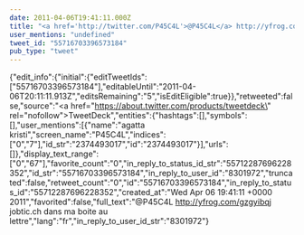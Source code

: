 ```yaml
---
date: 2011-04-06T19:41:11.000Z
title: "<a href='http://twitter.com/P45C4L'>@P45C4L</a> http://yfrog.com/gzgyibqj jobtic.ch dans ma boite au lettre″"
user_mentions: "undefined"
tweet_id: "55716703396573184"
pub_type: "tweet"
---
```

{"edit_info":{"initial":{"editTweetIds":["55716703396573184"],"editableUntil":"2011-04-06T20:11:11.913Z","editsRemaining":"5","isEditEligible":true}},"retweeted":false,"source":"<a href=\"https://about.twitter.com/products/tweetdeck\" rel=\"nofollow\">TweetDeck</a>","entities":{"hashtags":[],"symbols":[],"user_mentions":[{"name":"agatta kristi","screen_name":"P45C4L","indices":["0","7"],"id_str":"2374493017","id":"2374493017"}],"urls":[]},"display_text_range":["0","67"],"favorite_count":"0","in_reply_to_status_id_str":"55712287696228352","id_str":"55716703396573184","in_reply_to_user_id":"8301972","truncated":false,"retweet_count":"0","id":"55716703396573184","in_reply_to_status_id":"55712287696228352","created_at":"Wed Apr 06 19:41:11 +0000 2011","favorited":false,"full_text":"@P45C4L http://yfrog.com/gzgyibqj jobtic.ch dans ma boite au lettre","lang":"fr","in_reply_to_user_id_str":"8301972"}
